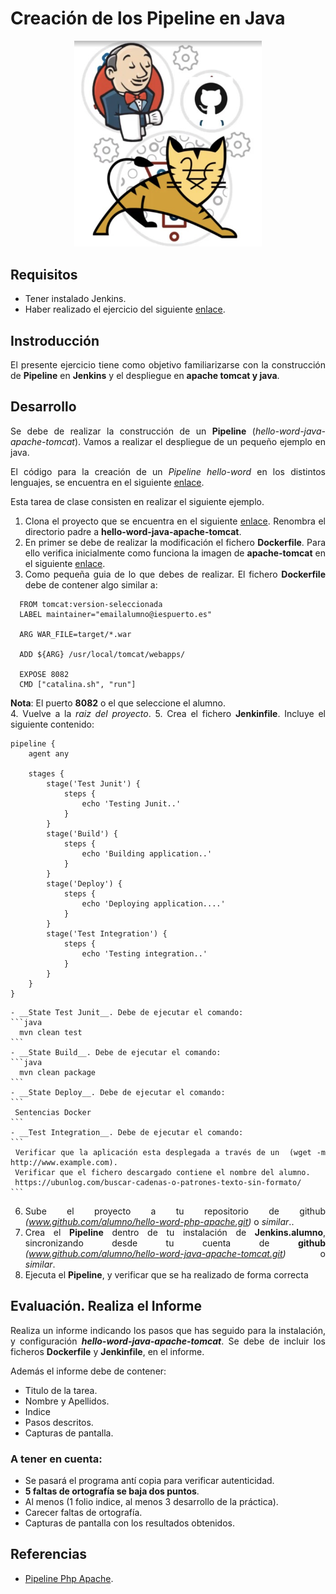 <div align="justify">

# Creación de los Pipeline en Java

<div align="center">
  <img src="img/jenkis-apache-github.png" width="300px" />
</div>

## Requisitos

- Tener instalado Jenkins.
- Haber realizado el ejercicio del siguiente [enlace](https://github.com/jpexposito/docencia/blob/master/DPL/ARQUITECTURAS/tareas/despliegue-jsp-apache-tomcat.md).

## Instroducción

  El presente ejercicio tiene como objetivo familiarizarse con la construcción de __Pipeline__ en __Jenkins__ y el despliegue en __apache tomcat y java__.

## Desarrollo

  Se debe de realizar la construcción de un __Pipeline__ (_hello-word-java-apache-tomcat_). Vamos a realizar el despliegue de un pequeño ejemplo en java.

  El código para la creación de un _Pipeline hello-word_ en los distintos lenguajes, se encuentra en el siguiente [enlace](../PIPELINE-JENKINS.md).

  Esta tarea de clase consisten en realizar el siguiente ejemplo.

  1. Clona el proyecto que se encuentra en el siguiente [enlace](https://github.com/jpexposito/docencia/tree/master/COMUN/ejemplos/java/app-web-demo).
  Renombra el directorio padre a __hello-word-java-apache-tomcat__.
  2. En primer se debe de realizar la modificación el fichero __Dockerfile__. Para ello verifica inicialmente como funciona la imagen de __apache-tomcat__ en el siguiente [enlace](https://hub.docker.com/_/tomcat).
  3. Como pequeña guia de lo que debes de realizar. El fichero __Dockerfile__ debe de contener algo similar a:

  ```
    FROM tomcat:version-seleccionada
    LABEL maintainer="emailalumno@iespuerto.es"

    ARG WAR_FILE=target/*.war

    ADD ${ARG} /usr/local/tomcat/webapps/

    EXPOSE 8082
    CMD ["catalina.sh", "run"]
  ```
  __Nota__: El puerto __8082__ o el que seleccione el alumno.    
  4. Vuelve a la _raiz del proyecto_.
  5. Crea el fichero __Jenkinfile__. Incluye el siguiente contenido:

  ```
  pipeline {
      agent any

      stages {
          stage('Test Junit') {
              steps {
                  echo 'Testing Junit..'
              }
          }
          stage('Build') {
              steps {
                  echo 'Building application..'
              }
          }
          stage('Deploy') {
              steps {
                  echo 'Deploying application....'
              }
          }
          stage('Test Integration') {
              steps {
                  echo 'Testing integration..'
              }
          }
      }
  }
  ```
    - __State Test Junit__. Debe de ejecutar el comando:
    ```java
      mvn clean test
    ```
    - __State Build__. Debe de ejecutar el comando:
    ```java
      mvn clean package
    ```
    - __State Deploy__. Debe de ejecutar el comando:
    ```
     Sentencias Docker
    ```
    - __Test Integration__. Debe de ejecutar el comando:
    ```
     Verificar que la aplicación esta desplegada a través de un  (wget -m http://www.example.com).
     Verificar que el fichero descargado contiene el nombre del alumno.
     https://ubunlog.com/buscar-cadenas-o-patrones-texto-sin-formato/
    ```
  6. Sube el proyecto a tu repositorio de github _(www.github.com/alumno/hello-word-php-apache.git)_ o _similar_..
  7. Crea el __Pipeline__ dentro de tu instalación de __Jenkins.alumno__, sincronizando desde tu cuenta de __github__ _(www.github.com/alumno/hello-word-java-apache-tomcat.git)_ o _similar_.
  8. Ejecuta el __Pipeline__, y verificar que se ha realizado de forma correcta

## Evaluación. Realiza el Informe

  Realiza un informe indicando los pasos que has seguido para la instalación, y configuración  ___hello-word-java-apache-tomcat___. Se debe de incluir los ficheros __Dockerfile__ y __Jenkinfile__, en el informe.

  Además el informe debe de contener:
   - Titulo de la tarea.
   - Nombre y Apellidos.
   - Indice
   - Pasos descritos.
   - Capturas de pantalla.

### A tener en cuenta:

  - Se pasará el programa antí copia para verificar autenticidad.
  - __5 faltas de ortografía se baja dos puntos__.
  - Al menos (1 folio indice, al menos 3 desarrollo de la práctica).
  - Carecer faltas de ortografía.
  - Capturas de pantalla con los resultados obtenidos.

## Referencias
  - [Pipeline Php Apache](https://github.com/mfieldhouse/docker-php-helloworld).




</div>

